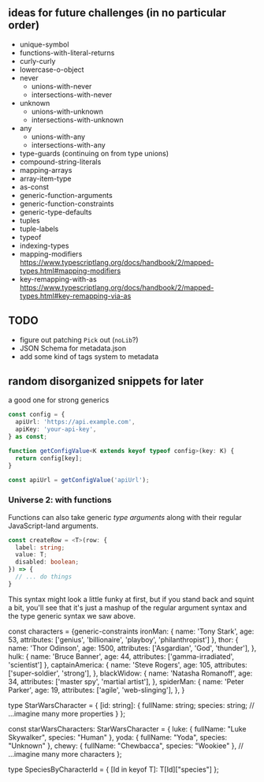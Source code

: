 ## ideas for future challenges (in no particular order)

- unique-symbol
- functions-with-literal-returns
- curly-curly
- lowercase-o-object
- never
  - unions-with-never
  - intersections-with-never
- unknown
  - unions-with-unknown
  - intersections-with-unknown
- any
  - unions-with-any
  - intersections-with-any
- type-guards (continuing on from type unions)
- compound-string-literals
- mapping-arrays
- array-item-type
- as-const
- generic-function-arguments
- generic-function-constraints
- generic-type-defaults
- tuples
- tuple-labels
- typeof
- indexing-types
- mapping-modifiers https://www.typescriptlang.org/docs/handbook/2/mapped-types.html#mapping-modifiers
- key-remapping-with-as https://www.typescriptlang.org/docs/handbook/2/mapped-types.html#key-remapping-via-as

## TODO

- figure out patching `Pick` out (`noLib`?)
- JSON Schema for metadata.json
- add some kind of tags system to metadata


## random disorganized snippets for later








a good one for strong generics

```ts
const config = {
  apiUrl: 'https://api.example.com',
  apiKey: 'your-api-key',
} as const;

function getConfigValue<K extends keyof typeof config>(key: K) {
  return config[key];
}

const apiUrl = getConfigValue('apiUrl');
```







### Universe 2: with functions

Functions can also take generic _type arguments_ along with their regular JavaScript-land arguments.

```ts
const createRow = <T>(row: {
  label: string;
  value: T;
  disabled: boolean;
}) => {
  // ... do things
}
```

This syntax might look a little funky at first, but if you stand back and squint a bit, you'll see that it's just a mashup of the regular argument syntax and the type generic syntax we saw above.
















const characters = {generic-constraints
  ironMan: {
    name: 'Tony Stark',
    age: 53,
    attributes: ['genius', 'billionaire', 'playboy', 'philanthropist']
  },
  thor: {
    name: 'Thor Odinson',
    age: 1500,
    attributes: ['Asgardian', 'God', 'thunder'],
  },
  hulk: {
    name: 'Bruce Banner',
    age: 44,
    attributes: ['gamma-irradiated', 'scientist']
  },
  captainAmerica: {
    name: 'Steve Rogers',
    age: 105,
    attributes: ['super-soldier', 'strong'],
  },
  blackWidow: {
    name: 'Natasha Romanoff',
    age: 34,
    attributes: ['master spy', 'martial artist'],
  },
  spiderMan: {
    name: 'Peter Parker',
    age: 19,
    attributes: ['agile', 'web-slinging'],
  },
}













type StarWarsCharacter = {
  [id: string]: {
    fullName: string;
    species: string;
    // ...imagine many more properties
  }
};

const starWarsCharacters: StarWarsCharacter = {
  luke: { fullName: "Luke Skywalker", species: "Human" },
  yoda: { fullName: "Yoda", species: "Unknown" },
  chewy: { fullName: "Chewbacca", species: "Wookiee" },
  // ...imagine many more characters
};

type SpeciesByCharacterId<T extends StarWarsCharacter> = {
  [Id in keyof T]: T[Id]["species"]
};